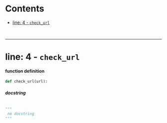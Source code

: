 



Contents
========

* [line: 4 - `check_url`](#line-4---check_url)


&nbsp;

--------
# line: 4 - `check_url`

#### function definition


```python
def check_url(url):
```
##### docstring
  


```python

"""
 no docstring 
"""
```